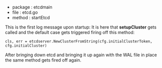
* package : etcdmain
* file : etcd.go
* method : startEtcd

This is the first log message upon startup:
It is here that **setupCluster** gets called and the default case gets triggered
firing off this method:

```
cls, err = etcdserver.NewClusterFromString(cfg.initialClusterToken, cfg.initialCluster)
```

After bringing down etcd and bringing it up again with the WAL file in place
the same method gets fired off again.
